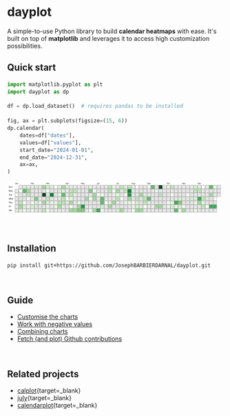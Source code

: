 # dayplot

A simple-to-use Python library to build **calendar heatmaps** with ease. It's built on top of **matplotlib** and leverages it to access high customization possibilities.

## Quick start

```py
import matplotlib.pyplot as plt
import dayplot as dp

df = dp.load_dataset()  # requires pandas to be installed

fig, ax = plt.subplots(figsize=(15, 6))
dp.calendar(
    dates=df["dates"],
    values=df["values"],
    start_date="2024-01-01",
    end_date="2024-12-31",
    ax=ax,
)
```

![](img/quickstart.png)

<br>

## Installation

```bash
pip install git+https://github.com/JosephBARBIERDARNAL/dayplot.git
```

<br>

## Guide

- [Customise the charts](tuto/styling)
- [Work with negative values](tuto/negative-values)
- [Combining charts](tuto/combine-charts)
- [Fetch (and plot) Github contributions](tuto/fetch-github-contribs)

<br>

## Related projects

- [calplot](https://github.com/tomkwok/calplot){target=\_blank}
- [july](https://github.com/e-hulten/july){target=\_blank}
- [calendarplot](https://github.com/dhowland/calendarplot){target=\_blank}

<br><br>
